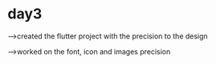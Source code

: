# day3

-->created the flutter project with the precision to the design

-->worked on the font, icon and images precision



